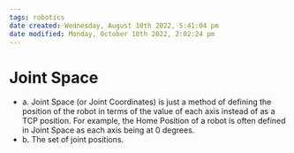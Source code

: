 ```yaml
---
tags: robotics
date created: Wednesday, August 10th 2022, 5:41:04 pm
date modified: Monday, October 10th 2022, 2:02:24 pm
---
```


# Joint Space
- a. Joint Space (or Joint Coordinates) is just a method of defining the position of the robot in terms of the value of each axis instead of as a TCP position. For example, the Home Position of a robot is often defined in Joint Space as each axis being at 0 degrees.
- b. The set of joint positions.

